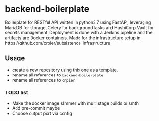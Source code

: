 # backend-boilerplate
Boilerplate for RESTful API written in python3.7 using FastAPI, leveraging MariaDB for storage, Celery for background tasks and HashiCorp Vault for secrets management.
Deployment is done with a Jenkins pipeline and the artifacts are Docker containers.
Made for the infrastructure setup in https://github.com/crpier/subsistence_infrastructure

## Usage
- create a new repository using this one as a template.
- rename all references to `backend-boilerplate`
- rename all references to `crpier`

### TODO list
- Make the docker image slimmer with multi stage builds or smth
- Add pre-commit maybe
- Choose output port via config
